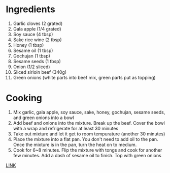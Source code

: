 # Ingredients

1. Garlic cloves (2 grated)
2. Gala apple (1/4 grated)
3. Soy sauce (4 tbsp)
4. Sake rice wine (2 tbsp)
5. Honey (1 tbsp)
6. Sesame oil (1 tbsp)
7. Gochujan (1 tbsp)
8. Sesame seeds (1 tbsp)
9. Onion (1/2 sliced)
10. Sliced sirloin beef (340g)
11. Green onions (white parts into beef mix, green parts put as topping)

# Cooking

1. Mix garlic, gala apple, soy sauce, sake, honey, gochujan, sesame seeds, and green onions into a bowl
2. Add beef and onions into the mixture. Break up the beef. Cover the bowl with a wrap and refrigerate for at least 30 minutes
3. Take out mixture and let it get to room tempurature (another 30 minutes)
4. Place the mixture into a flat pan. You don't need to add oil to the pan. Once the mixture is in the pan, turn the heat on to medium.
5. Cook for 6~8 minutes. Flip the mixture with tongs and cook for another few minutes. Add a dash of sesame oil to finish. Top with green onions

[LINK](https://www.youtube.com/watch?v=wY4hZDmYhgA)

